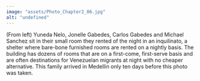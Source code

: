 ```yaml
---
image: "assets/Photo_Chapter2_06.jpg"
alt: "undefined"
---
```

(From left) Yuneda Nelo, Jonelle Gabedes, Carlos Gabedes and Michael Sanchez sit in their small room they rented of the night in an inquilinato, a shelter where bare-bone furnished rooms are rented on a nightly basis. The building has dozens of rooms that are on a first-come, first-serve basis and are often destinations for Venezuelan migrants at night with no cheaper alternative. This family arrived in Medellin only ten days before this photo was taken.
